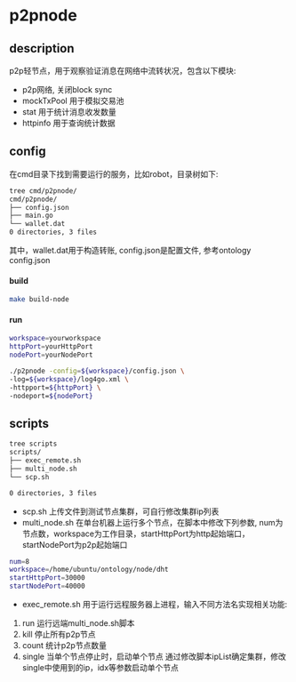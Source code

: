 # p2pnode

## description
p2p轻节点，用于观察验证消息在网络中流转状况，包含以下模块:
* p2p网络, 关闭block sync
* mockTxPool 用于模拟交易池
* stat 用于统计消息收发数量
* httpinfo 用于查询统计数据

## config
在cmd目录下找到需要运行的服务，比如robot，目录树如下:
```dtd
tree cmd/p2pnode/
cmd/p2pnode/
├── config.json
├── main.go
└── wallet.dat
0 directories, 3 files
```
其中，wallet.dat用于构造转账, config.json是配置文件, 参考ontology config.json

#### build
```bash
make build-node
```
#### run
```bash
workspace=yourworkspace
httpPort=yourHttpPort
nodePort=yourNodePort

./p2pnode -config=${workspace}/config.json \
-log=${workspace}/log4go.xml \
-httpport=${httpPort} \
-nodeport=${nodePort}
```

## scripts
```dtd
tree scripts
scripts/
├── exec_remote.sh
├── multi_node.sh
└── scp.sh

0 directories, 3 files
```
* scp.sh 上传文件到测试节点集群，可自行修改集群ip列表
* multi_node.sh 在单台机器上运行多个节点，在脚本中修改下列参数, 
num为节点数，workspace为工作目录，startHttpPort为http起始端口，startNodePort为p2p起始端口
```bash
num=8
workspace=/home/ubuntu/ontology/node/dht
startHttpPort=30000
startNodePort=40000
```
* exec_remote.sh 用于运行远程服务器上进程，输入不同方法名实现相关功能:
1. run 运行远端multi_node.sh脚本
2. kill 停止所有p2p节点
3. count 统计p2p节点数量
4. single 当单个节点停止时，启动单个节点
通过修改脚本ipList确定集群，修改single中使用到的ip，idx等参数启动单个节点
